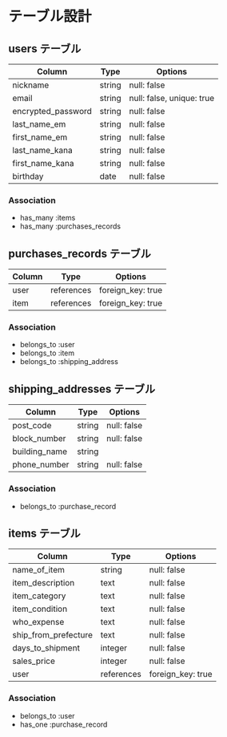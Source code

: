 # テーブル設計

## users テーブル

| Column             | Type    | Options                   |
| ------------------ | ------  | ------------------------- |
| nickname           | string  | null: false               |
| email              | string  | null: false, unique: true |
| encrypted_password | string  | null: false               |
| last_name_em       | string  | null: false               |
| first_name_em      | string  | null: false               |
| last_name_kana     | string  | null: false               |
| first_name_kana    | string  | null: false               |
| birthday           | date    | null: false               |

### Association

- has_many :items
- has_many :purchases_records

## purchases_records テーブル

| Column | Type       | Options           |
| ------ | ---------- | ----------------- |
| user   | references | foreign_key: true |
| item   | references | foreign_key: true |

### Association

- belongs_to :user
- belongs_to :item
- belongs_to :shipping_address

## shipping_addresses テーブル

| Column                 | Type   | Options     |
| ---------------------- | ------ | ----------- |
| post_code              | string | null: false |
| block_number           | string | null: false |
| building_name          | string |             |
| phone_number           | string | null: false |

### Association

- belongs_to :purchase_record

## items テーブル

| Column               | Type       | Options           |
| -------------------- | ---------- | ----------------- |
| name_of_item         | string     | null: false       |
| item_description     | text       | null: false       |
| item_category        | text       | null: false       |
| item_condition       | text       | null: false       |
| who_expense          | text       | null: false       |
| ship_from_prefecture | text       | null: false       |
| days_to_shipment     | integer    | null: false       |
| sales_price          | integer    | null: false       |
| user                 | references | foreign_key: true |

### Association

- belongs_to :user
- has_one    :purchase_record